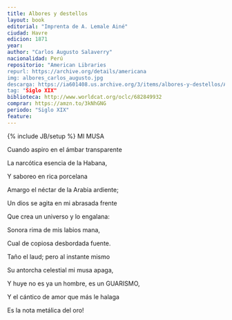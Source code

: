 ```yaml
---
title: Albores y destellos
layout: book
editorial: "Imprenta de A. Lemale Ainé"
ciudad: Havre
edicion: 1871
year: 
author: "Carlos Augusto Salaverry"
nacionalidad: Perú
repositorio: "American Libraries
repurl: https://archive.org/details/americana
img: albores_carlos_augusto.jpg
descarga: https://ia601408.us.archive.org/3/items/albores-y-destellos/Albores%20y%20destellos.pdf
tag: "Siglo XIX"
biblioteca: http://www.worldcat.org/oclc/682849932
comprar: https://amzn.to/3kNhGNG
periodo: "Siglo XIX"
feature: 
---
```

{% include JB/setup %}
MI MUSA
 
Cuando aspiro en el ámbar transparente
 
La narcótica esencia de la Habana,
 
Y saboreo en rica porcelana
 
Amargo el néctar de la Arabia ardiente;
 
 
Un dios se agita en mi abrasada frente
 
Que crea un universo y lo engalana:
 
Sonora rima de mis labios mana,
 
Cual de copiosa desbordada fuente.

 
Taño el laud; pero al instante mismo
 
Su antorcha celestial mi musa apaga,
 
Y huye no es ya un hombre, es un GUARISMO,

 
Y el cántico de amor que más le halaga
 
 
Es la nota metálica del oro!
